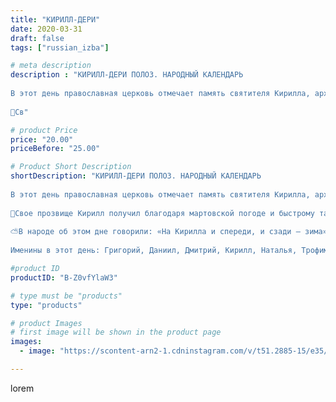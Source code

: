 ```yaml
---
title: "КИРИЛЛ-ДЕРИ"
date: 2020-03-31
draft: false
tags: ["russian_izba"]

# meta description
description : "КИРИЛЛ-ДЕРИ ПОЛОЗ. НАРОДНЫЙ КАЛЕНДАРЬ
⠀
В этот день православная церковь отмечает память святителя Кирилла, архиепископа Иерусалимского, жившего в 4 веке.
⠀
🌱Св"

# product Price
price: "20.00"
priceBefore: "25.00"

# Product Short Description
shortDescription: "КИРИЛЛ-ДЕРИ ПОЛОЗ. НАРОДНЫЙ КАЛЕНДАРЬ
⠀
В этот день православная церковь отмечает память святителя Кирилла, архиепископа Иерусалимского, жившего в 4 веке.
⠀
🌱Свое прозвище Кирилл получил благодаря мартовской погоде и быстрому таянию снега. Выехав утром на санях на снег, растаявший накануне на жарком солнце и подмерзший за ночь, можно было действительно ободрать полозья о наст.
⠀
⛅️В народе об этом дне говорили: «На Кирилла и спереди, и сзади — зима» (то есть можно было еще опасаться весенних заморозков); «На Кириллов марток продерет холодок». Впрочем, если в этот день зацветала мать-и-мачеха — это свидетельствовало о скором приближении лета и теплом начале апреля.
⠀
Именины в этот день: Григорий, Даниил, Дмитрий, Кирилл, Наталья, Трофим"

#product ID
productID: "B-Z0vfYlaW3"

# type must be "products"
type: "products"

# product Images
# first image will be shown in the product page
images:
  - image: "https://scontent-arn2-1.cdninstagram.com/v/t51.2885-15/e35/91199426_2611025902442618_4156757898301635349_n.jpg?_nc_ht=scontent-arn2-1.cdninstagram.com&_nc_cat=102&_nc_ohc=koMbEyR5uNUAX8tRq10&tp=1&oh=5cd882e19d2bdebe68dc27514e9aebd6&oe=60505CA7&ig_cache_key=MjI3NzA4MzA0ODU0NDkzNzM5OQ%3D%3D.2"

---
```

lorem
